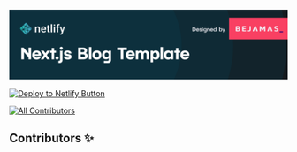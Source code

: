 
![Netlify Next.js Blog Template designed by Bejamas](github-banner.svg)

[![Deploy to Netlify Button](https://www.netlify.com/img/deploy/button.svg)](https://app.netlify.com/start/deploy?repository=https://github.com/Ajay-Dhangar/nextjs-blog-theme.git)


[![All Contributors](https://img.shields.io/badge/all_contributors-12-orange.svg?style=flat-square)](#contributors-)

## Contributors ✨
























